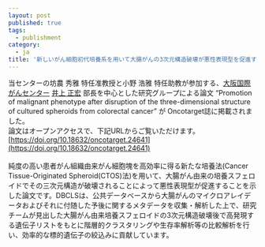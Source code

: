 ```yaml
---
layout: post
published: true
tags:
  - publishment
category:
  - ja
title: '新しいがん細胞初代培養系を用いて大腸がんの3次元構造破壊が悪性表現型を促進することを示した論文が Oncotarget誌に掲載されました'
---
```

当センターの坊農 秀雅 特任准教授と小野 浩雅 特任助教が参加する、[大阪国際がんセンター](http://www.mc.pref.osaka.jp/) [井上 正宏](http://www.mc.pref.osaka.jp/en/department/biochem/member_md.html) 部長を中心とした研究グループによる論文 “Promotion of malignant phenotype after disruption of the three-dimensional structure of cultured spheroids from colorectal cancer” が Oncotarget誌に掲載されました。  
論文はオープンアクセスで、下記URLからご覧いただけます。  
[https://doi.org/10.18632/oncotarget.24641](https://doi.org/10.18632/oncotarget.24641)  
<br />
純度の高い患者がん組織由来がん細胞塊を高効率に得る新たな培養法(Cancer Tissue-Originated Spheroid(CTOS)法)を用いて、大腸がん由来の培養スフェロイドでその三次元構造が破壊されることによって悪性表現型が促進することを示した論文です。DBCLSは、公共データベースから大腸がんのマイクロアレイデータおよびそれに付随した予後に関するメタデータを収集・解析した上で、研究チームが見出した大腸がん由来培養スフェロイドの3次元構造破壊後で高発現する遺伝子リストをもとに階層的クラスタリングや生存率解析等の比較解析を行い、効率的な標的遺伝子の絞込みに貢献しています。